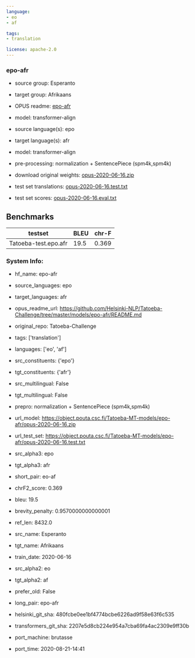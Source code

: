 ```yaml
---
language: 
- eo
- af

tags:
- translation

license: apache-2.0
---
```


### epo-afr

* source group: Esperanto 
* target group: Afrikaans 
*  OPUS readme: [epo-afr](https://github.com/Helsinki-NLP/Tatoeba-Challenge/tree/master/models/epo-afr/README.md)

*  model: transformer-align
* source language(s): epo
* target language(s): afr
* model: transformer-align
* pre-processing: normalization + SentencePiece (spm4k,spm4k)
* download original weights: [opus-2020-06-16.zip](https://object.pouta.csc.fi/Tatoeba-MT-models/epo-afr/opus-2020-06-16.zip)
* test set translations: [opus-2020-06-16.test.txt](https://object.pouta.csc.fi/Tatoeba-MT-models/epo-afr/opus-2020-06-16.test.txt)
* test set scores: [opus-2020-06-16.eval.txt](https://object.pouta.csc.fi/Tatoeba-MT-models/epo-afr/opus-2020-06-16.eval.txt)

## Benchmarks

| testset               | BLEU  | chr-F |
|-----------------------|-------|-------|
| Tatoeba-test.epo.afr 	| 19.5 	| 0.369 |


### System Info: 
- hf_name: epo-afr

- source_languages: epo

- target_languages: afr

- opus_readme_url: https://github.com/Helsinki-NLP/Tatoeba-Challenge/tree/master/models/epo-afr/README.md

- original_repo: Tatoeba-Challenge

- tags: ['translation']

- languages: ['eo', 'af']

- src_constituents: {'epo'}

- tgt_constituents: {'afr'}

- src_multilingual: False

- tgt_multilingual: False

- prepro:  normalization + SentencePiece (spm4k,spm4k)

- url_model: https://object.pouta.csc.fi/Tatoeba-MT-models/epo-afr/opus-2020-06-16.zip

- url_test_set: https://object.pouta.csc.fi/Tatoeba-MT-models/epo-afr/opus-2020-06-16.test.txt

- src_alpha3: epo

- tgt_alpha3: afr

- short_pair: eo-af

- chrF2_score: 0.369

- bleu: 19.5

- brevity_penalty: 0.9570000000000001

- ref_len: 8432.0

- src_name: Esperanto

- tgt_name: Afrikaans

- train_date: 2020-06-16

- src_alpha2: eo

- tgt_alpha2: af

- prefer_old: False

- long_pair: epo-afr

- helsinki_git_sha: 480fcbe0ee1bf4774bcbe6226ad9f58e63f6c535

- transformers_git_sha: 2207e5d8cb224e954a7cba69fa4ac2309e9ff30b

- port_machine: brutasse

- port_time: 2020-08-21-14:41